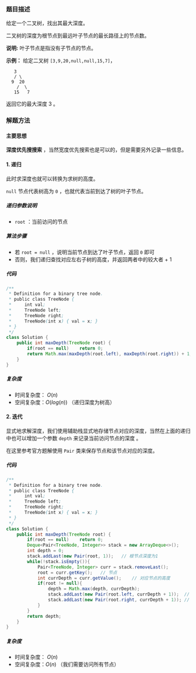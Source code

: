 ### 题目描述

给定一个二叉树，找出其最大深度。

二叉树的深度为根节点到最远叶子节点的最长路径上的节点数。

**说明:** 叶子节点是指没有子节点的节点。

**示例：**
给定二叉树 `[3,9,20,null,null,15,7]`，

```
   3
   / \
  9  20
    /  \
   15   7
```

返回它的最大深度 3 。



### 解题方法

#### 主要思想

**深度优先搜搜索** ，当然宽度优先搜索也是可以的，但是需要另外记录一些信息。

#### 1. 递归

此时求深度也就可以转换为求树的高度。

`null` 节点代表树高为 `0` ，也就代表当前到达了树的叶子节点。

##### 递归参数说明

- `root` ：当前访问的节点

##### 算法步骤

- 若 `root = null` ，说明当前节点到达了叶子节点，返回 `0` 即可
- 否则，我们递归查找对应左右子树的高度，并返回两者中的较大者 + 1

##### 代码

```java
/**
 * Definition for a binary tree node.
 * public class TreeNode {
 *     int val;
 *     TreeNode left;
 *     TreeNode right;
 *     TreeNode(int x) { val = x; }
 * }
 */
class Solution {
    public int maxDepth(TreeNode root) {
        if(root == null)    return 0;
        return Math.max(maxDepth(root.left), maxDepth(root.right)) + 1;
    }
}
```

##### 复杂度

- 时间复杂度： $O(n)$
- 空间复杂度：$O(log(n))$ （递归深度为树高）

#### 2. 迭代

显式地求解深度，我们使用辅助栈显式地存储节点对应的深度，当然在上面的递归中也可以增加一个参数 `depth` 来记录当前访问节点的深度 。

在这里参考官方题解使用 `Pair` 类来保存节点和该节点对应的深度。

##### 代码

```java
/**
 * Definition for a binary tree node.
 * public class TreeNode {
 *     int val;
 *     TreeNode left;
 *     TreeNode right;
 *     TreeNode(int x) { val = x; }
 * }
 */
class Solution {
    public int maxDepth(TreeNode root) {
        if(root == null)    return 0;
        Deque<Pair<TreeNode, Integer>> stack = new ArrayDeque<>();
        int depth = 0;
        stack.addLast(new Pair(root, 1));   // 根节点深度为1
        while(!stack.isEmpty()){
            Pair<TreeNode, Integer> curr = stack.removeLast();
            root = curr.getKey();   // 节点
            int currDepth = curr.getValue();    // 对应节点的高度
            if(root != null){
                depth = Math.max(depth, currDepth);
                stack.addLast(new Pair(root.left, currDepth + 1));  // 访问左孩子,深度也要加1
                stack.addLast(new Pair(root.right, currDepth + 1)); // 右孩子,深度加1
            }
        }
        return depth;
    }
}
```

##### 复杂度

- 时间复杂度： $O(n)$
- 空间复杂度：$O(n)$  （我们需要访问所有节点）